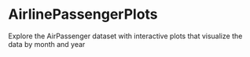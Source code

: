 # AirlinePassengerPlots
Explore the AirPassenger dataset with interactive plots that visualize the data by month and year

